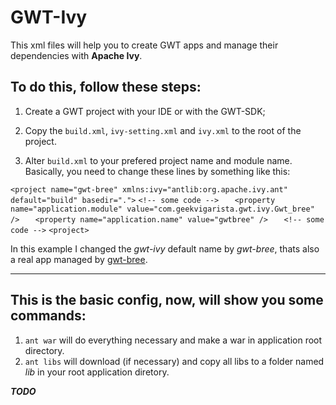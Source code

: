 # GWT-Ivy

This xml files will help you to create GWT apps and manage their dependencies with **Apache Ivy**.

## To do this, follow these steps:

1. Create a GWT project with your IDE or with the GWT-SDK;

2. Copy the `build.xml`, `ivy-setting.xml` and `ivy.xml` to the root of the project.

3. Alter `build.xml` to your prefered project name and module name. Basically, you need to change these lines by something like this:

`<project name="gwt-bree" xmlns:ivy="antlib:org.apache.ivy.ant" default="build" basedir=".">`
`<!-- some code -->`
`   <property name="application.module" value="com.geekvigarista.gwt.ivy.Gwt_bree" />`
`   <property name="application.name" value="gwtbree" />`
`   <!-- some code -->`
`<project>`


In this example I changed the *gwt-ivy* default name by *gwt-bree*, thats also a real app managed by [gwt-bree](https://github.com/caarlos0/gwt-bree).

-----------------

## This is the basic config, now, will show you some commands:

1. `ant war` will do everything necessary and make a war in application root directory.
2. `ant libs` will download (if necessary) and copy all libs to a folder named *lib* in your root application diretory.

***TODO***



